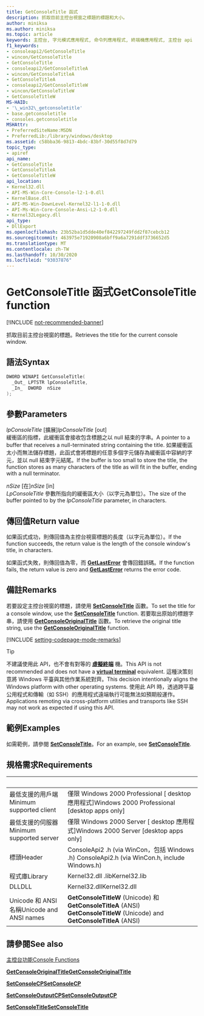 ```yaml
---
title: GetConsoleTitle 函式
description: 抓取目前主控台視窗之標題的標題和大小。
author: miniksa
ms.author: miniksa
ms.topic: article
keywords: 主控台, 字元模式應用程式, 命令列應用程式, 終端機應用程式, 主控台 api
f1_keywords:
- consoleapi2/GetConsoleTitle
- wincon/GetConsoleTitle
- GetConsoleTitle
- consoleapi2/GetConsoleTitleA
- wincon/GetConsoleTitleA
- GetConsoleTitleA
- consoleapi2/GetConsoleTitleW
- wincon/GetConsoleTitleW
- GetConsoleTitleW
MS-HAID:
- '\_win32\_getconsoletitle'
- base.getconsoletitle
- consoles.getconsoletitle
MSHAttr:
- PreferredSiteName:MSDN
- PreferredLib:/library/windows/desktop
ms.assetid: c58bba36-9813-4bdc-83bf-30d55f8d7d79
topic_type:
- apiref
api_name:
- GetConsoleTitle
- GetConsoleTitleA
- GetConsoleTitleW
api_location:
- Kernel32.dll
- API-MS-Win-Core-Console-l2-1-0.dll
- KernelBase.dll
- API-MS-Win-DownLevel-Kernel32-l1-1-0.dll
- API-Ms-Win-Core-Console-Ansi-L2-1-0.dll
- Kernel32Legacy.dll
api_type:
- DllExport
ms.openlocfilehash: 23b52ba1d5dde40ef842297249fdd2f87cebcb12
ms.sourcegitcommit: 463975e71920908a6bff9a6a7291ddf3736652d5
ms.translationtype: MT
ms.contentlocale: zh-TW
ms.lasthandoff: 10/30/2020
ms.locfileid: "93037876"
---
```

# <a name="getconsoletitle-function"></a><span data-ttu-id="97c40-104">GetConsoleTitle 函式</span><span class="sxs-lookup"><span data-stu-id="97c40-104">GetConsoleTitle function</span></span>

[!INCLUDE [not-recommended-banner](./includes/not-recommended-banner.md)]

<span data-ttu-id="97c40-105">抓取目前主控台視窗的標題。</span><span class="sxs-lookup"><span data-stu-id="97c40-105">Retrieves the title for the current console window.</span></span>

## <a name="syntax"></a><span data-ttu-id="97c40-106">語法</span><span class="sxs-lookup"><span data-stu-id="97c40-106">Syntax</span></span>

```C
DWORD WINAPI GetConsoleTitle(
  _Out_ LPTSTR lpConsoleTitle,
  _In_  DWORD  nSize
);
```

## <a name="parameters"></a><span data-ttu-id="97c40-107">參數</span><span class="sxs-lookup"><span data-stu-id="97c40-107">Parameters</span></span>

<span data-ttu-id="97c40-108">*lpConsoleTitle* \[擴展\]</span><span class="sxs-lookup"><span data-stu-id="97c40-108">*lpConsoleTitle* \[out\]</span></span>  
<span data-ttu-id="97c40-109">緩衝區的指標，此緩衝區會接收包含標題之以 null 結束的字串。</span><span class="sxs-lookup"><span data-stu-id="97c40-109">A pointer to a buffer that receives a null-terminated string containing the title.</span></span> <span data-ttu-id="97c40-110">如果緩衝區太小而無法儲存標題，此函式會將標題的任意多個字元儲存為緩衝區中容納的字元，並以 null 結束字元結尾。</span><span class="sxs-lookup"><span data-stu-id="97c40-110">If the buffer is too small to store the title, the function stores as many characters of the title as will fit in the buffer, ending with a null terminator.</span></span>

<span data-ttu-id="97c40-111">*nSize* \[在\]</span><span class="sxs-lookup"><span data-stu-id="97c40-111">*nSize* \[in\]</span></span>  
<span data-ttu-id="97c40-112">*LpConsoleTitle* 參數所指向的緩衝區大小（以字元為單位）。</span><span class="sxs-lookup"><span data-stu-id="97c40-112">The size of the buffer pointed to by the *lpConsoleTitle* parameter, in characters.</span></span>

## <a name="return-value"></a><span data-ttu-id="97c40-113">傳回值</span><span class="sxs-lookup"><span data-stu-id="97c40-113">Return value</span></span>

<span data-ttu-id="97c40-114">如果函式成功，則傳回值為主控台視窗標題的長度（以字元為單位）。</span><span class="sxs-lookup"><span data-stu-id="97c40-114">If the function succeeds, the return value is the length of the console window's title, in characters.</span></span>

<span data-ttu-id="97c40-115">如果函式失敗，則傳回值為零，而 [**GetLastError**](https://msdn.microsoft.com/library/windows/desktop/ms679360) 會傳回錯誤碼。</span><span class="sxs-lookup"><span data-stu-id="97c40-115">If the function fails, the return value is zero and [**GetLastError**](https://msdn.microsoft.com/library/windows/desktop/ms679360) returns the error code.</span></span>

## <a name="remarks"></a><span data-ttu-id="97c40-116">備註</span><span class="sxs-lookup"><span data-stu-id="97c40-116">Remarks</span></span>

<span data-ttu-id="97c40-117">若要設定主控台視窗的標題，請使用 [**SetConsoleTitle**](setconsoletitle.md) 函數。</span><span class="sxs-lookup"><span data-stu-id="97c40-117">To set the title for a console window, use the [**SetConsoleTitle**](setconsoletitle.md) function.</span></span> <span data-ttu-id="97c40-118">若要取出原始的標題字串，請使用 [**GetConsoleOriginalTitle**](getconsoleoriginaltitle.md) 函數。</span><span class="sxs-lookup"><span data-stu-id="97c40-118">To retrieve the original title string, use the [**GetConsoleOriginalTitle**](getconsoleoriginaltitle.md) function.</span></span>

[!INCLUDE [setting-codepage-mode-remarks](./includes/setting-codepage-mode-remarks.md)]

> [!TIP]
> <span data-ttu-id="97c40-119">不建議使用此 API，也不會有對等的 **[虛擬終端](console-virtual-terminal-sequences.md)** 機。</span><span class="sxs-lookup"><span data-stu-id="97c40-119">This API is not recommended and does not have a **[virtual terminal](console-virtual-terminal-sequences.md)** equivalent.</span></span> <span data-ttu-id="97c40-120">這種決策刻意將 Windows 平臺與其他作業系統對齊。</span><span class="sxs-lookup"><span data-stu-id="97c40-120">This decision intentionally aligns the Windows platform with other operating systems.</span></span> <span data-ttu-id="97c40-121">使用此 API 時，透過跨平臺公用程式和傳輸（如 SSH）的應用程式遠端執行可能無法如預期般運作。</span><span class="sxs-lookup"><span data-stu-id="97c40-121">Applications remoting via cross-platform utilities and transports like SSH may not work as expected if using this API.</span></span>

## <a name="examples"></a><span data-ttu-id="97c40-122">範例</span><span class="sxs-lookup"><span data-stu-id="97c40-122">Examples</span></span>

<span data-ttu-id="97c40-123">如需範例，請參閱 [**SetConsoleTitle**](setconsoletitle.md)。</span><span class="sxs-lookup"><span data-stu-id="97c40-123">For an example, see [**SetConsoleTitle**](setconsoletitle.md).</span></span>

## <a name="requirements"></a><span data-ttu-id="97c40-124">規格需求</span><span class="sxs-lookup"><span data-stu-id="97c40-124">Requirements</span></span>

| &nbsp; | &nbsp; |
|-|-|
| <span data-ttu-id="97c40-125">最低支援的用戶端</span><span class="sxs-lookup"><span data-stu-id="97c40-125">Minimum supported client</span></span> | <span data-ttu-id="97c40-126">僅限 Windows 2000 Professional \[ desktop 應用程式\]</span><span class="sxs-lookup"><span data-stu-id="97c40-126">Windows 2000 Professional \[desktop apps only\]</span></span> |
| <span data-ttu-id="97c40-127">最低支援的伺服器</span><span class="sxs-lookup"><span data-stu-id="97c40-127">Minimum supported server</span></span> | <span data-ttu-id="97c40-128">僅限 Windows 2000 Server \[ desktop 應用程式\]</span><span class="sxs-lookup"><span data-stu-id="97c40-128">Windows 2000 Server \[desktop apps only\]</span></span> |
| <span data-ttu-id="97c40-129">標頭</span><span class="sxs-lookup"><span data-stu-id="97c40-129">Header</span></span> | <span data-ttu-id="97c40-130">ConsoleApi2 .h (via WinCon，包括 Windows .h) </span><span class="sxs-lookup"><span data-stu-id="97c40-130">ConsoleApi2.h (via WinCon.h, include Windows.h)</span></span> |
| <span data-ttu-id="97c40-131">程式庫</span><span class="sxs-lookup"><span data-stu-id="97c40-131">Library</span></span> | <span data-ttu-id="97c40-132">Kernel32.dll .lib</span><span class="sxs-lookup"><span data-stu-id="97c40-132">Kernel32.lib</span></span> |
| <span data-ttu-id="97c40-133">DLL</span><span class="sxs-lookup"><span data-stu-id="97c40-133">DLL</span></span> | <span data-ttu-id="97c40-134">Kernel32.dll</span><span class="sxs-lookup"><span data-stu-id="97c40-134">Kernel32.dll</span></span> |
| <span data-ttu-id="97c40-135">Unicode 和 ANSI 名稱</span><span class="sxs-lookup"><span data-stu-id="97c40-135">Unicode and ANSI names</span></span> | <span data-ttu-id="97c40-136">**GetConsoleTitleW** (Unicode) 和 **GetConsoleTitleA** (ANSI) </span><span class="sxs-lookup"><span data-stu-id="97c40-136">**GetConsoleTitleW** (Unicode) and **GetConsoleTitleA** (ANSI)</span></span> |

## <a name="see-also"></a><span data-ttu-id="97c40-137">請參閱</span><span class="sxs-lookup"><span data-stu-id="97c40-137">See also</span></span>

[<span data-ttu-id="97c40-138">主控台功能</span><span class="sxs-lookup"><span data-stu-id="97c40-138">Console Functions</span></span>](console-functions.md)

[<span data-ttu-id="97c40-139">**GetConsoleOriginalTitle**</span><span class="sxs-lookup"><span data-stu-id="97c40-139">**GetConsoleOriginalTitle**</span></span>](getconsoleoriginaltitle.md)

[<span data-ttu-id="97c40-140">**SetConsoleCP**</span><span class="sxs-lookup"><span data-stu-id="97c40-140">**SetConsoleCP**</span></span>](setconsolecp.md)

[<span data-ttu-id="97c40-141">**SetConsoleOutputCP**</span><span class="sxs-lookup"><span data-stu-id="97c40-141">**SetConsoleOutputCP**</span></span>](setconsoleoutputcp.md)

[<span data-ttu-id="97c40-142">**SetConsoleTitle**</span><span class="sxs-lookup"><span data-stu-id="97c40-142">**SetConsoleTitle**</span></span>](setconsoletitle.md)
